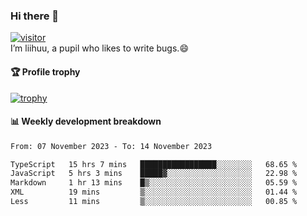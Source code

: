 ### Hi there 👋
[![visitor](https://visitor-badge.glitch.me/badge?page_id=liihuu&right_color=blue)](https://github.com/liihuu)<br>
I’m liihuu, a pupil who likes to write bugs.😄


#### 🏆 Profile trophy
[![trophy](https://github-profile-trophy.vercel.app?username=liihuu&margin-w=16&margin-h=16&rank=-C,-B)](https://github.com/liihuu)


#### 📊 Weekly development breakdown
<!--START_SECTION:waka-->

```txt
From: 07 November 2023 - To: 14 November 2023

TypeScript   15 hrs 7 mins   █████████████████░░░░░░░░   68.65 %
JavaScript   5 hrs 3 mins    █████▓░░░░░░░░░░░░░░░░░░░   22.98 %
Markdown     1 hr 13 mins    █▒░░░░░░░░░░░░░░░░░░░░░░░   05.59 %
XML          19 mins         ▒░░░░░░░░░░░░░░░░░░░░░░░░   01.44 %
Less         11 mins         ▒░░░░░░░░░░░░░░░░░░░░░░░░   00.85 %
```

<!--END_SECTION:waka-->

<!--
**liihuu/liihuu** is a ✨ _special_ ✨ repository because its `README.md` (this file) appears on your GitHub profile.

Here are some ideas to get you started:

- 🔭 I’m currently working on ...
- 🌱 I’m currently learning ...
- 👯 I’m looking to collaborate on ...
- 🤔 I’m looking for help with ...
- 💬 Ask me about ...
- 📫 How to reach me: ...
- 😄 Pronouns: ...
- ⚡ Fun fact: ...
-->
